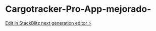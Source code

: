 # Cargotracker-Pro-App-mejorado-

[Edit in StackBlitz next generation editor ⚡️](https://stackblitz.com/~/github.com/ElPiratanegro/Cargotracker-Pro-App-mejorado-)